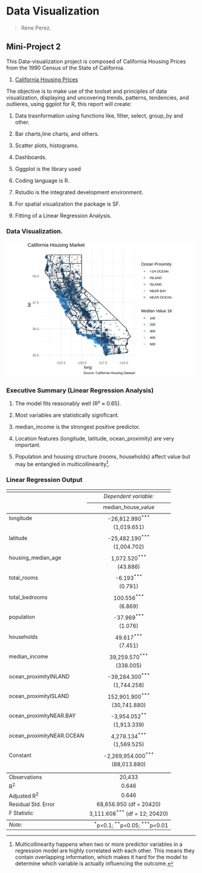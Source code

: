 # Data Visualization 

> Rene Perez. 

## Mini-Project 2

This Data-visualization project is composed of California Housing Prices from the 1990 Census of the State of California.

1. [California Housing Prices](https://www.kaggle.com/datasets/camnugent/california-housing-prices.)


The objective is to make use of the toolset and principles of data visualization, displaying and uncovering trends, patterns, tendencies, and outlieres, using ggplot for R, this report will create:

1. Data trasnformation using functions like, filter, select, group_by and other.

2. Bar charts,line charts, and others.

3. Scatter plots, histograms.

4. Dashboards.

5. Gggplot is the library used

6. Coding language is R.

7. Rstudio is the integrated development environment.

8. For spatial visualization the package is SF.

9. Fitting of a Linear Regression Analysis.


### **Data Visualization.**


![California housing](./figures/base2.svg)








### **Executive Summary (Linear Regression Analysis)**

1. The model fits reasonably well (R² ≈ 0.65).

2. Most variables are statistically significant.

3. median_income is the strongest positive predictor.

4. Location features (longitude, latitude, ocean_proximity) are very important.

5. Population and housing structure (rooms, households) affect value but may be entangled in multicollinearity[^1].


### **Linear Regression Output**





<table style="text-align:center"><tr><td colspan="2" style="border-bottom: 1px solid black"></td></tr><tr><td style="text-align:left"></td><td><em>Dependent variable:</em></td></tr>
<tr><td></td><td colspan="1" style="border-bottom: 1px solid black"></td></tr>
<tr><td style="text-align:left"></td><td>median_house_value</td></tr>
<tr><td colspan="2" style="border-bottom: 1px solid black"></td></tr><tr><td style="text-align:left">longitude</td><td>-26,812.990<sup>***</sup></td></tr>
<tr><td style="text-align:left"></td><td>(1,019.651)</td></tr>
<tr><td style="text-align:left"></td><td></td></tr>
<tr><td style="text-align:left">latitude</td><td>-25,482.190<sup>***</sup></td></tr>
<tr><td style="text-align:left"></td><td>(1,004.702)</td></tr>
<tr><td style="text-align:left"></td><td></td></tr>
<tr><td style="text-align:left">housing_median_age</td><td>1,072.520<sup>***</sup></td></tr>
<tr><td style="text-align:left"></td><td>(43.886)</td></tr>
<tr><td style="text-align:left"></td><td></td></tr>
<tr><td style="text-align:left">total_rooms</td><td>-6.193<sup>***</sup></td></tr>
<tr><td style="text-align:left"></td><td>(0.791)</td></tr>
<tr><td style="text-align:left"></td><td></td></tr>
<tr><td style="text-align:left">total_bedrooms</td><td>100.556<sup>***</sup></td></tr>
<tr><td style="text-align:left"></td><td>(6.869)</td></tr>
<tr><td style="text-align:left"></td><td></td></tr>
<tr><td style="text-align:left">population</td><td>-37.969<sup>***</sup></td></tr>
<tr><td style="text-align:left"></td><td>(1.076)</td></tr>
<tr><td style="text-align:left"></td><td></td></tr>
<tr><td style="text-align:left">households</td><td>49.617<sup>***</sup></td></tr>
<tr><td style="text-align:left"></td><td>(7.451)</td></tr>
<tr><td style="text-align:left"></td><td></td></tr>
<tr><td style="text-align:left">median_income</td><td>39,259.570<sup>***</sup></td></tr>
<tr><td style="text-align:left"></td><td>(338.005)</td></tr>
<tr><td style="text-align:left"></td><td></td></tr>
<tr><td style="text-align:left">ocean_proximityINLAND</td><td>-39,284.300<sup>***</sup></td></tr>
<tr><td style="text-align:left"></td><td>(1,744.258)</td></tr>
<tr><td style="text-align:left"></td><td></td></tr>
<tr><td style="text-align:left">ocean_proximityISLAND</td><td>152,901.900<sup>***</sup></td></tr>
<tr><td style="text-align:left"></td><td>(30,741.880)</td></tr>
<tr><td style="text-align:left"></td><td></td></tr>
<tr><td style="text-align:left">ocean_proximityNEAR.BAY</td><td>-3,954.052<sup>**</sup></td></tr>
<tr><td style="text-align:left"></td><td>(1,913.339)</td></tr>
<tr><td style="text-align:left"></td><td></td></tr>
<tr><td style="text-align:left">ocean_proximityNEAR.OCEAN</td><td>4,278.134<sup>***</sup></td></tr>
<tr><td style="text-align:left"></td><td>(1,569.525)</td></tr>
<tr><td style="text-align:left"></td><td></td></tr>
<tr><td style="text-align:left">Constant</td><td>-2,269,954.000<sup>***</sup></td></tr>
<tr><td style="text-align:left"></td><td>(88,013.880)</td></tr>
<tr><td style="text-align:left"></td><td></td></tr>
<tr><td colspan="2" style="border-bottom: 1px solid black"></td></tr><tr><td style="text-align:left">Observations</td><td>20,433</td></tr>
<tr><td style="text-align:left">R<sup>2</sup></td><td>0.646</td></tr>
<tr><td style="text-align:left">Adjusted R<sup>2</sup></td><td>0.646</td></tr>
<tr><td style="text-align:left">Residual Std. Error</td><td>68,656.950 (df = 20420)</td></tr>
<tr><td style="text-align:left">F Statistic</td><td>3,111.608<sup>***</sup> (df = 12; 20420)</td></tr>
<tr><td colspan="2" style="border-bottom: 1px solid black"></td></tr><tr><td style="text-align:left"><em>Note:</em></td><td style="text-align:right"><sup>*</sup>p<0.1; <sup>**</sup>p<0.05; <sup>***</sup>p<0.01</td></tr>
</table>



[^1]:Multicollinearity happens when two or more predictor variables in a regression model are highly correlated with each other. This means they contain overlapping information, which makes it hard for the model to determine which variable is actually influencing the outcome.
